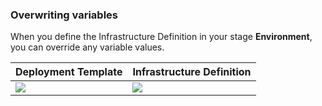 ### Overwriting variables

When you define the Infrastructure Definition in your stage **Environment**, you can override any variable values.

| **Deployment Template** | **Infrastructure Definition** |
| --- | --- |
| ![](static/dt-Infrastructure.png) | ![](static/dtinfra2.png) |
